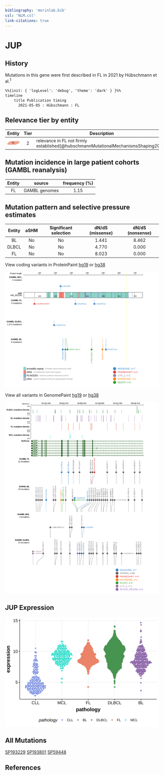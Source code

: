 ```yaml
---
bibliography: 'morinlab.bib'
csl: 'NLM.csl'
link-citations: true
---
```

# JUP

## History
Mutations in this gene were first described in FL in 2021 by Hübschmann et al.<sup>1</sup>

```mermaid
%%{init: { 'logLevel': 'debug', 'theme': 'dark' } }%%
timeline
    title Publication timing
      2021-05-05 : Hübschmann : FL
```

## Relevance tier by entity

|Entity|Tier|Description                           |
|:------:|:----:|--------------------------------------|
|![FL](images/icons/FL_tier2.png)    |2   |relevance in FL not firmly established[@hubschmannMutationalMechanismsShaping2021]|

## Mutation incidence in large patient cohorts (GAMBL reanalysis)

|Entity|source       |frequency (%)|
|:------:|:-------------:|:-------------:|
|FL    |GAMBL genomes|1.15         |

## Mutation pattern and selective pressure estimates

|Entity|aSHM|Significant selection|dN/dS (missense)|dN/dS (nonsense)|
|:------:|:----:|:---------------------:|:----------------:|:----------------:|
|BL    |No  |No                   |1.441           |8.462           |
|DLBCL |No  |No                   |4.770           |0.000           |
|FL    |No  |No                   |8.023           |0.000           |


View coding variants in ProteinPaint [hg19](https://morinlab.github.io/LLMPP/GAMBL/JUP_protein.html)  or [hg38](https://morinlab.github.io/LLMPP/GAMBL/JUP_protein_hg38.html)

![](images/proteinpaint/JUP_NM_002230.svg)

View all variants in GenomePaint [hg19](https://morinlab.github.io/LLMPP/GAMBL/JUP.html)  or [hg38](https://morinlab.github.io/LLMPP/GAMBL/JUP_hg38.html)

![](images/proteinpaint/JUP.svg)

## JUP Expression
![](images/gene_expression/JUP_by_pathology.svg)

## All Mutations

[SP193229](https://www.bcgsc.ca/downloads/morinlab/GAMBL/MALY/SP193229.html)
[SP193801](https://www.bcgsc.ca/downloads/morinlab/GAMBL/MALY/SP193801.html)
[SP59448](https://www.bcgsc.ca/downloads/morinlab/GAMBL/MALY/SP59448.html)

## References

<!-- ORIGIN: hubschmannMutationalMechanismsShaping2021b -->
<!-- FL: hubschmannMutationalMechanismsShaping2021b -->
